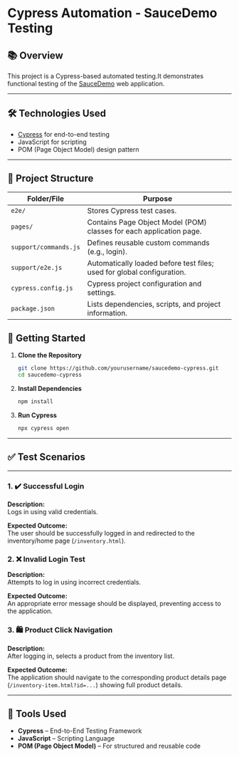 # Cypress Automation - SauceDemo Testing

## 📚 Overview

This project is a Cypress-based automated testing.It demonstrates functional testing of the [SauceDemo](https://www.saucedemo.com) web application.

---

## 🛠️ Technologies Used

- [Cypress](https://www.cypress.io/) for end-to-end testing
- JavaScript for scripting
- POM (Page Object Model) design pattern

---

## 📂 Project Structure


| Folder/File           | Purpose                                                                 |
|-----------------------|-------------------------------------------------------------------------|
| `e2e/`                | Stores Cypress test cases.                                               |
| `pages/`              | Contains Page Object Model (POM) classes for each application page.     |
| `support/commands.js` | Defines reusable custom commands (e.g., login).                         |
| `support/e2e.js`      | Automatically loaded before test files; used for global configuration.  |
| `cypress.config.js`   | Cypress project configuration and settings.                             |
| `package.json`        | Lists dependencies, scripts, and project information.                   |



## 🚀 Getting Started

1. **Clone the Repository**
   ```bash
   git clone https://github.com/yourusername/saucedemo-cypress.git
   cd saucedemo-cypress

3. **Install Dependencies**
   ```bash
   npm install


3. **Run Cypress**
   ```bash
   npx cypress open
---

## ✅ Test Scenarios
---

### 1. ✔️ Successful Login

**Description:**  
Logs in using valid credentials.

**Expected Outcome:**  
The user should be successfully logged in and redirected to the inventory/home page (`/inventory.html`).

### 2. ❌ Invalid Login Test

**Description:**  
Attempts to log in using incorrect credentials.

**Expected Outcome:**  
An appropriate error message should be displayed, preventing access to the application.

### 3. 🛍️ Product Click Navigation

**Description:**  
After logging in, selects a product from the inventory list.

**Expected Outcome:**  
The application should navigate to the corresponding product details page (`/inventory-item.html?id=...`) showing full product details.

---

## 🧰 Tools Used

- **Cypress** – End-to-End Testing Framework
- **JavaScript** – Scripting Language
- **POM (Page Object Model)** – For structured and reusable code





